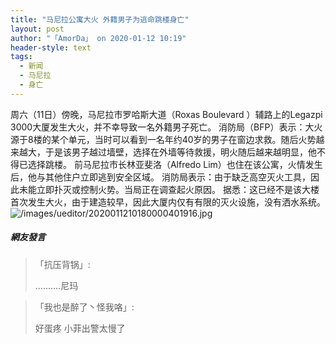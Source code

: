 ```yaml
---
title: "马尼拉公寓大火 外籍男子为逃命跳楼身亡"
layout: post
author: "「AmorDa」 on 2020-01-12 10:19"
header-style: text
tags:
  - 新闻
  - 马尼拉
  - 身亡
---
```


周六（11日）傍晚，马尼拉市罗哈斯大道（Roxas Boulevard ）辅路上的Legazpi 3000大厦发生大火，并不幸导致一名外籍男子死亡。
消防局（BFP）表示：大火源于8楼的某个单元，当时可以看到一名年约40岁的男子在窗边求救。随后火势越来越大，于是该男子越过墙壁，选择在外墙等待救援，明火随后越来越明显，他不得已选择跳楼。
前马尼拉市长林亚斐洛（Alfredo Lim）也住在该公寓，火情发生后，他与其他住户立即逃到安全区域。
消防局表示：由于缺乏高空灭火工具，因此未能立即扑灭或控制火势。当局正在调查起火原因。
据悉：这已经不是该大楼首次发生大火，由于建造较早，因此大厦内仅有有限的灭火设施，没有洒水系统。
<img src="http://images.feileyuan.com/images/ueditor/2020011210180000401916.jpg" title="/images/ueditor/2020011210180000401916.jpg" alt="/images/ueditor/2020011210180000401916.jpg">
<input type="hidden" value="菲乐园提供">

##### 網友發言 
> 「抗压背锅」:
> <p>..........尼玛</p>

> 「我也是醉了丶怪我咯」:
> <p>好蛋疼 小菲出警太慢了</p>


